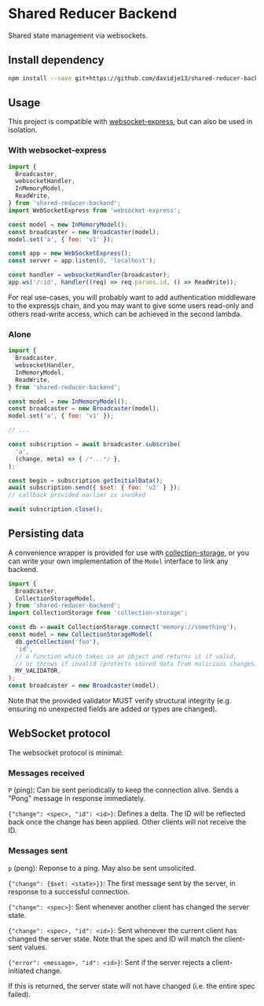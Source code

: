 # Shared Reducer Backend

Shared state management via websockets.

## Install dependency

```bash
npm install --save git+https://github.com/davidje13/shared-reducer-backend.git#semver:^1.1.3
```

## Usage

This project is compatible with
[websocket-express](https://github.com/davidje13/websocket-express),
but can also be used in isolation.

### With websocket-express

```js
import {
  Broadcaster,
  websocketHandler,
  InMemoryModel,
  ReadWrite,
} from 'shared-reducer-backend';
import WebSocketExpress from 'websocket-express';

const model = new InMemoryModel();
const broadcaster = new Broadcaster(model);
model.set('a', { foo: 'v1' });

const app = new WebSocketExpress();
const server = app.listen(0, 'localhost');

const handler = websocketHandler(broadcaster);
app.ws('/:id', handler((req) => req.params.id, () => ReadWrite));
```

For real use-cases, you will probably want to add authentication middleware
to the expressjs chain, and you may want to give some users read-only and
others read-write access, which can be achieved in the second lambda.

### Alone

```js
import {
  Broadcaster,
  websocketHandler,
  InMemoryModel,
  ReadWrite,
} from 'shared-reducer-backend';

const model = new InMemoryModel();
const broadcaster = new Broadcaster(model);
model.set('a', { foo: 'v1' });

// ...

const subscription = await broadcaster.subscribe(
  'a',
  (change, meta) => { /*...*/ },
);

const begin = subscription.getInitialData();
await subscription.send({ $set: { foo: 'v2' } });
// callback provided earlier is invoked

await subscription.close();
```

## Persisting data

A convenience wrapper is provided for use with
[collection-storage](https://github.com/davidje13/collection-storage),
or you can write your own implementation of the `Model` interface to
link any backend.

```js
import {
  Broadcaster,
  CollectionStorageModel,
} from 'shared-reducer-backend';
import CollectionStorage from 'collection-storage';

const db = await CollectionStorage.connect('memory://something');
const model = new CollectionStorageModel(
  db.getCollection('foo'),
  'id',
  // a function which takes in an object and returns it if valid,
  // or throws if invalid (protects stored data from malicious changes)
  MY_VALIDATOR,
);
const broadcaster = new Broadcaster(model);
```

Note that the provided validator MUST verify structural integrity (e.g.
ensuring no unexpected fields are added or types are changed).

## WebSocket protocol

The websocket protocol is minimal:

### Messages received

`P` (ping):
Can be sent periodically to keep the connection alive. Sends a "Pong" message
in response immediately.

`{"change": <spec>, "id": <id>}`:
Defines a delta. The ID will be reflected back once the change has been
applied. Other clients will not receive the ID.

### Messages sent

`p` (pong):
Reponse to a ping. May also be sent unsolicited.

`{"change": {$set: <state>}}`:
The first message sent by the server, in response to a successful
connection.

`{"change": <spec>}`:
Sent whenever another client has changed the server state.

`{"change": <spec>, "id": <id>}`:
Sent whenever the current client has changed the server state. Note that
the spec and ID will match the client-sent values.

`{"error": <message>, "id": <id>}`:
Sent if the server rejects a client-initiated change.

If this is returned, the server state will not have changed (i.e. the
entire spec failed).
